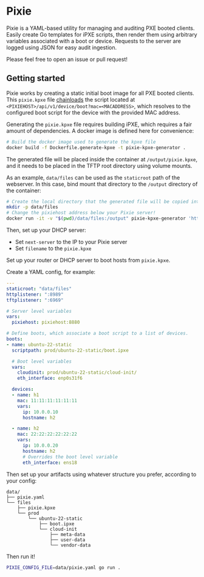 # Pixie

Pixie is a YAML-based utility for managing and auditing PXE booted clients.
Easily create Go templates for iPXE scripts, then render them using arbitrary
variables associated with a boot or device. Requests to the server are logged
using JSON for easy audit ingestion.

Please feel free to open an issue or pull request!

## Getting started

Pixie works by creating a static initial boot image for all PXE booted clients.
This `pixie.kpxe` file [chainloads](https://ipxe.org/howto/chainloading) the
script located at `<PIXIEHOST>/api/v1/device/boot?mac=<MACADDRESS>`, which
resolves to the configured boot script for the device with the provided MAC
address.

Generating the `pixie.kpxe` file requires building iPXE, which requires a fair
amount of dependencies. A docker image is defined here for convenience:

```bash
# Build the docker image used to generate the kpxe file
docker build -f Dockerfile.generate-kpxe -t pixie-kpxe-generator .
```

The generated file will be placed inside the container at `/output/pixie.kpxe`,
and it needs to be placed in the TFTP root directory using volume mounts.

As an example, `data/files` can be used as the `staticroot` path of the
webserver. In this case, bind mount that directory to the `/output` directory
of the container:

```bash
# Create the local directory that the generated file will be copied into
mkdir -p data/files
# Change the pixiehost address below your Pixie server!
docker run -it -v "$(pwd)/data/files:/output" pixie-kpxe-generator 'http://pixiehost:8880'
```

Then, set up your DHCP server:

- Set `next-server` to the IP to your Pixie server
- Set `filename` to the `pixie.kpxe`

Set up your router or DHCP server to boot hosts from `pixie.kpxe`.

Create a YAML config, for example:

```yaml
---
staticroot: "data/files"
httplistener: ":8989"
tftplistener: ":6969"

# Server level variables
vars:
  pixiehost: pixiehost:8880

# Define boots, which associate a boot script to a list of devices.
boots:
- name: ubuntu-22-static
  scriptpath: prod/ubuntu-22-static/boot.ipxe

  # Boot level variables
  vars:
    cloudinit: prod/ubuntu-22-static/cloud-init/
    eth_interface: enp0s31f6

  devices:
  - name: h1
    mac: 11:11:11:11:11:11
    vars:
      ip: 10.0.0.10
      hostname: h2

  - name: h2
    mac: 22:22:22:22:22:22
    vars:
      ip: 10.0.0.20
      hostname: h2
      # Overrides the boot level variable
      eth_interface: ens18
```

Then set up your artifacts using whatever structure you prefer, according to
your config:

```
data/
├── pixie.yaml
└── files
    ├── pixie.kpxe
    └── prod
        └── ubuntu-22-static
            ├── boot.ipxe
            └── cloud-init
                ├── meta-data
                ├── user-data
                └── vendor-data
```

Then run it!

```bash
PIXIE_CONFIG_FILE=data/pixie.yaml go run .
```
